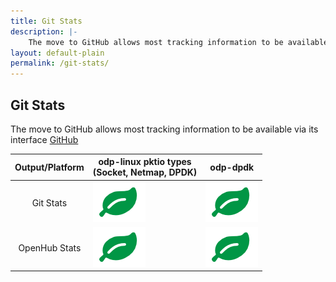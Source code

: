 ```yaml
---
title: Git Stats
description: |-
    The move to GitHub allows most tracking information to be available via its interface github.com/Linaro/odp/graphs/contributors
layout: default-plain
permalink: /git-stats/
---
```

## Git Stats

The move to GitHub allows most tracking information to be available via its interface [GitHub](https://github.com/Linaro/odp/graphs/contributors)

| Output/Platform | odp-linux pktio types<br />(Socket, Netmap, DPDK) | odp-dpdk |
| :-------------: | ------------------------------------------------- | -------- |
| Git Stats       | [![Leaf Icon](/assets/images/leaf.png)](/linux-generic-gitstats/index.html) | [![Leaf Icon](/assets/images/leaf.png)](/linux-dpdk-gitstats/index.html) |
| OpenHub Stats   | [![Leaf Icon](/assets/images/leaf.png)](https://www.openhub.net/p/OpenDataPlane-ODP) | [![Leaf Icon](/assets/images/leaf.png)](https://www.openhub.net/p/ODP-DPDK) |

</div>
